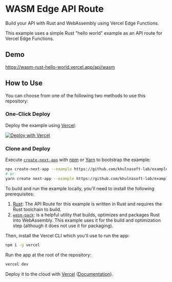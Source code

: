 # WASM Edge API Route

Build your API with Rust and WebAssembly using Vercel Edge Functions.

This example uses a simple Rust "hello world" example as an API route for Vercel Edge Functions.

## Demo

https://wasm-rust-hello-world.vercel.app/api/wasm

## How to Use

You can choose from one of the following two methods to use this repository:

### One-Click Deploy

Deploy the example using [Vercel](https://vercel.com?utm_source=github&utm_medium=readme&utm_campaign=vercel-examples):

[![Deploy with Vercel](https://vercel.com/button)](https://vercel.com/new/git/external?repository-url=https://github.com/khulnasoft-lab/examples/tree/main/edge-api-routes/wasm-rust-hello-world&project-name=wasm-edge-api-route&repository-name=wasm-edge-api-route)

### Clone and Deploy

Execute [`create-next-app`](https://github.com/khulnasoft-lab/next.js/tree/main/packages/create-next-app) with [npm](https://docs.npmjs.com/cli/init) or [Yarn](https://yarnpkg.com/lang/en/docs/cli/create/) to bootstrap the example:

```bash
npx create-next-app --example https://github.com/khulnasoft-lab/examples/tree/main/edge-api-routes/wasm-rust-hello-world wasm-rust-hello-world
# or
yarn create next-app --example https://github.com/khulnasoft-lab/examples/tree/main/edge-api-routes/wasm-rust-hello-world wasm-rust-hello-world
```

To build and run the example locally, you'll need to install the following prerequisites:

1. [Rust](https://www.rust-lang.org/tools/install): The API Route for this example is written in Rust and requires the Rust toolchain to build.
2. [`wasm-pack`](https://rustwasm.github.io/wasm-pack/installer/): is a helpful utility that builds, optimizes and packages Rust into WebAssembly. This example uses it for the build and optimization step (although it does not use it for packaging).

Then, install the Vercel CLI which you'll use to run the app:

```bash
npm i -g vercel
```

Run the app at the root of the repository:

```bash
vercel dev
```

Deploy it to the cloud with [Vercel](https://vercel.com/new?utm_source=github&utm_medium=readme&utm_campaign=edge-middleware-eap) ([Documentation](https://nextjs.org/docs/deployment)).
